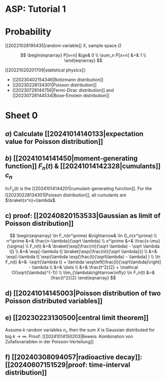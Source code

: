 # ASP: Tutorial 1
# Probability
[[20221028195435|random variable]] $X$, sample space $\Omega$

$$
\begin{eqnarray}
    P[x=n] &\ge& 0 \\
    \sum_n P[x=n] &=& 1 \\
\end{eqnarray}
$$

[[20221020201709|statistical physics]]:
* [[20230402154346|Boltzmann distribution]]
* [[20230228134301|Poisson distribution]]
* [[20230729144756|Fermi-Dirac distribution]] and [[20230728144534|Bose-Einstein distribution]]

# Sheet 0
## $a)$ Calculate [[20241014140133|expectation value for Poisson distribution]]
## $b)$ [[20241014141450|moment-generating function]] $F_n(t)$ & [[20241014142328|cumulants]] $c_n$
$\ln F_x(t)$ is the [[20241014144201|cumulant-generating function]]. For the [[20230228134301|Poisson distribution]], all cumulants are $\braket{x^n}=\lambda$.

## c) proof: [[20240820153533|Gaussian as limit of Poisson distribution]]

$$
\begin{eqnarray}
    \ln F_n(n^\prime) &\rightarrow& \ln G_n(x^\prime) \\
    n^\prime &=& \frac{n-\lambda}{\sqrt \lambda} \\
    x^\prime &=& \frac{x-\mu}{\sigma} \\
    F_n(t)
        &=& \braket{\exp[\frac{nt}{\sqrt \lambda} - \sqrt \lambda t]} \\
        &=& \exp[-\lambda t] \braket{\exp{\frac{nt}{\sqrt \lambda}}} \\
        &=& \exp[-\lambda t] \exp(\lambda \exp[\frac{t}{\sqrt\lambda} - \lambda] ) \\
    \ln F_n(t)
        &=& -\sqrt{\lambda t}
            + \lambda \exp\left[\frac{t}{\sqrt\lambda}\right]
            - \lambda \\
        &=& \dots \\
        &=& \frac{t^2}{2} + \mathcal O(\sqrt{\lambda}^{-1}) \\
    \lim_{\lambda\rightarrow\infty} \ln F_n(t) &=& \frac{t^2}{2}
\end{eqnarray}
$$

## d) [[20241014145003|Poisson distribution of two Poisson distributed variables]]

## e) [[20230223130500|central limit theorem]]
Assume $k$ random variables $n_i$, then the sum $X$ is Gaussian distributed for big $k\rightarrow\infty$.
Proof: [[20241014150203|Beweis: Kombination von Zufallsvariablen in der Poisson-Verteilung]]

## f) [[20240308094057|radioactive decay]]: [[20240607151529|proof: time-interval distribution]]